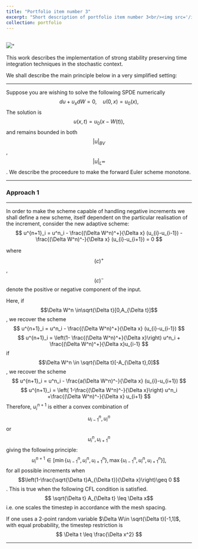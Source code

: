 ```yaml
---
title: "Portfolio item number 3"
excerpt: "Short description of portfolio item number 3<br/><img src='/images/Monotone.png'>"
collection: portfolio
---
```


<br/><img src='/images/Monotone.png'>"

This work describes the implementation of strong stability preserving time integration techniques in the stochastic context. 

We shall describe the main principle below in a very simplified setting:

_______
Suppose you are wishing to solve the following SPDE numerically
$$
d u + u_x dW = 0,\quad u(0,x) = u_0(x), 
$$
The solution is
$$
u(x,t) = u_0(x-W(t)),
$$ 
and remains bounded in both $$|u|_{BV}$$, $$|u|_{L^{\infty}}$$. We describe the proceedure to make the forward Euler scheme monotone.  

___
### Approach 1
___

In order to make the scheme capable of handling negative increments we shall define a new scheme, itself dependent on the particular realisation of the increment, consider the new adaptive scheme:
$$
u^{n+1}_i = u^n_i - \frac{(\Delta W^n)^+}{\Delta x} (u_{i}-u_{i-1}) - \frac{(\Delta W^n)^-}{\Delta x} (u_{i}-u_{i+1})  = 0
$$

where $$(c)^{+}$$, $$(c)^{-}$$ denote the positive or negative component of the input. 

Here, if $$\Delta W^n \in\sqrt{\Delta t}[0,A_{\Delta t}]$$,  we recover the scheme
$$
u^{n+1}_i = u^n_i - \frac{(\Delta W^n)^+}{\Delta x} (u_{i}-u_{i-1})  
$$
$$
u^{n+1}_i = \left(1- \frac{(\Delta W^n)^+}{\Delta x}\right) u^n_i  + \frac{(\Delta W^n)^+}{\Delta x}u_{i-1}
$$
if 
$$\Delta W^n \in
\sqrt{\Delta t}[-A_{\Delta t},0]$$,  we recover the scheme
$$
u^{n+1}_i = u^n_i - \frac{a(\Delta W^n)^-}{\Delta x} (u_{i}-u_{i+1})
$$
$$
u^{n+1}_i = \left( 1-\frac{(\Delta W^n)^-}{\Delta x}\right) u^n_i +\frac{(\Delta W^n)^-}{\Delta x} u_{i+1}
$$
Therefore, $u^{n+1}_i$ is either a convex combination of $$u^{n}_{i-1},u^{n}_{i}$$ or $$u^{n}_{i},u^{n}_{i+1}$$ giving the following principle:
$$u^{n+1}_{i} 
\in [\min \lbrace u^{n}_{i-1},u^{n}_{i},u^{n}_{i+1}\rbrace,\max\lbrace u^{n}_{i-1},u^{n}_{i},u^{n}_{i+1}\rbrace],$$
for all possible increments when
$$\left(1-\frac{\sqrt{\Delta t}A_{\Delta t}}{\Delta x}\right)\geq 0
$$. 
This is true when the following CFL condition is satisfied.
$$
\sqrt{\Delta t} A_{\Delta t} \leq \Delta x$$
i.e. one scales the timestep in accordance with the mesh spacing. 

If one uses a 2-point random variable $\Delta W\in \sqrt{\Delta t}[-1,1]$, with equal probability, the timestep restriction is 
$$
\Delta t \leq \frac{\Delta x^2}
$$


_______

